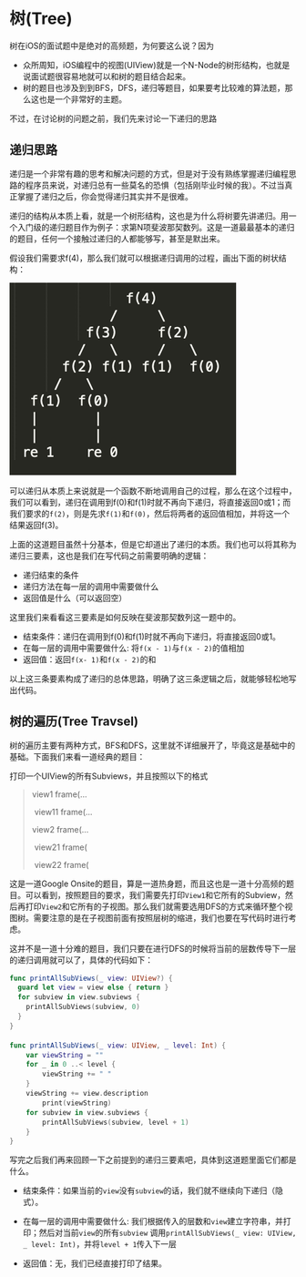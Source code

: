 # 树(Tree)

树在iOS的面试题中是绝对的高频题，为何要这么说？因为

* 众所周知，iOS编程中的视图(UIView)就是一个N-Node的树形结构，也就是说面试题很容易地就可以和树的题目结合起来。
* 树的题目也涉及到到BFS，DFS，递归等题目，如果要考比较难的算法题，那么这也是一个非常好的主题。

不过，在讨论树的问题之前，我们先来讨论一下递归的思路

## 递归思路

递归是一个非常有趣的思考和解决问题的方式，但是对于没有熟练掌握递归编程思路的程序员来说，对递归总有一些莫名的恐惧（包括刚毕业时候的我）。不过当真正掌握了递归之后，你会觉得递归其实并不是很难。

递归的结构从本质上看，就是一个树形结构，这也是为什么将树要先讲递归。用一个入门级的递归题目作为例子：求第N项斐波那契数列。这是一道最最基本的递归的题目，任何一个接触过递归的人都能够写，甚至是默出来。

假设我们需要求f(4)，那么我们就可以根据递归调用的过程，画出下面的树状结构：

![图1](https://github.com/Allenlandser/iOSInterviewHandBook.github.io/blob/master/%E7%AE%97%E6%B3%95/%E6%A0%91/%E5%9B%BE1.png)


可以递归从本质上来说就是一个函数不断地调用自己的过程，那么在这个过程中，我们可以看到，递归在调用到f(0)和f(1)时就不再向下递归，将直接返回0或1；而我们要求的`f(2)`，则是先求`f(1)`和`f(0)`，然后将两者的返回值相加，并将这一个结果返回f(3)。

上面的这道题目虽然十分基本，但是它却道出了递归的本质。我们也可以将其称为递归三要素，这也是我们在写代码之前需要明确的逻辑：

* 递归结束的条件
* 递归方法在每一层的调用中需要做什么
* 返回值是什么（可以返回空）

这里我们来看看这三要素是如何反映在斐波那契数列这一题中的。

* 结束条件：递归在调用到f(0)和f(1)时就不再向下递归，将直接返回0或1。
* 在每一层的调用中需要做什么: 将`f(x - 1)`与`f(x - 2)`的值相加
* 返回值：返回`f(x- 1)`和`f(x - 2)`的和

以上这三条要素构成了递归的总体思路，明确了这三条逻辑之后，就能够轻松地写出代码。

## 树的遍历(Tree Travsel)

树的遍历主要有两种方式，BFS和DFS，这里就不详细展开了，毕竟这是基础中的基础。下面我们来看一道经典的题目：

打印一个UIView的所有Subviews，并且按照以下的格式

> view1 frame(...  
>
> ​	view11 frame(...		
>
> view2 frame(...		  
>
> ​	view21 frame(		 
>
> ​	 view22 frame(	

这是一道Google Onsite的题目，算是一道热身题，而且这也是一道十分高频的题目。可以看到，按照题目的要求，我们需要先打印`View1`和它所有的Subview，然后再打印`View2`和它所有的子视图。那么我们就需要选用DFS的方式来循环整个视图树。需要注意的是在子视图前面有按照层树的缩进，我们也要在写代码时进行考虑。

这并不是一道十分难的题目，我们只要在进行DFS的时候将当前的层数传导下一层的递归调用就可以了，具体的代码如下：

``` swift
func printAllSubViews(_ view: UIView?) {
  guard let view = view else { return }
  for subview in view.subviews {
    printAllSubViews(subview, 0)    
  }
}

func printAllSubViews(_ view: UIView, _ level: Int) {
    var viewString = ""
    for _ in 0 ..< level {
        viewString += " "
    }
    viewString += view.description
		print(viewString)
    for subview in view.subviews {
        printAllSubViews(subview, level + 1)
    }
}
```

写完之后我们再来回顾一下之前提到的递归三要素吧，具体到这道题里面它们都是什么。

* 结束条件：如果当前的`view`没有`subview`的话，我们就不继续向下递归（隐式）。

* 在每一层的调用中需要做什么: 我们根据传入的层数和`view`建立字符串，并打印；然后对当前`view`的所有`subview` 调用`printAllSubViews(_ view: UIView, _ level: Int)`，并将`level + 1`传入下一层

* 返回值：无，我们已经直接打印了结果。

  

